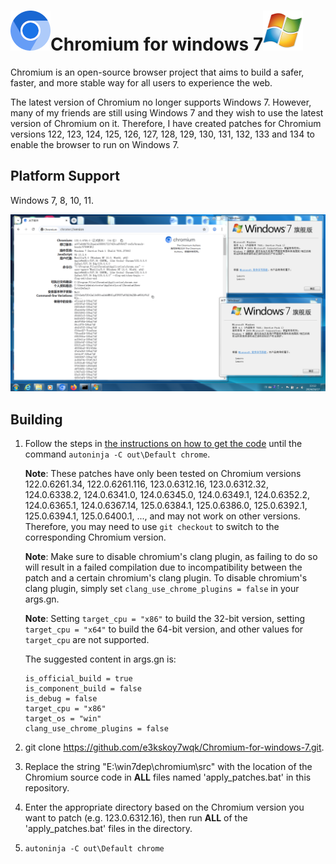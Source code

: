 # ![](imgs/product_logo_64.png)Chromium for windows 7![](imgs/windows.png)

Chromium is an open-source browser project that aims to build a safer, faster, and more stable way for all users to experience the web.

The latest version of Chromium no longer supports Windows 7. However, many of my friends are still using Windows 7 and they wish to use the latest version of Chromium on it. Therefore, I have created patches for Chromium versions 122, 123, 124, 125, 126, 127, 128, 129, 130, 131, 132, 133 and 134 to enable the browser to run on Windows 7.

## Platform Support

Windows 7, 8, 10, 11.

![](imgs/snapshot.png)

## Building

1. Follow the steps in [the instructions on how to get the code](https://chromium.googlesource.com/chromium/src/+/main/docs/windows_build_instructions.md) until the command `autoninja -C out\Default chrome`. 

   **Note**: These patches have only been tested on Chromium versions 122.0.6261.34, 122.0.6261.116, 123.0.6312.16, 123.0.6312.32, 124.0.6338.2, 124.0.6341.0, 124.0.6345.0, 124.0.6349.1, 124.0.6352.2, 124.0.6365.1, 124.0.6367.14, 125.0.6384.1, 125.0.6386.0, 125.0.6392.1, 125.0.6394.1, 125.0.6400.1, ..., and may not work on other versions. Therefore, you may need to use `git checkout` to switch to the corresponding Chromium version.

   **Note**: Make sure to disable chromium's clang plugin, as failing to do so will result in a failed compilation due to incompatibility between the patch and a certain chromium's clang plugin. To disable chromium's clang plugin, simply set `clang_use_chrome_plugins = false` in your args.gn.

   **Note**: Setting `target_cpu = "x86"` to build the 32-bit version, setting `target_cpu = "x64"` to build the 64-bit version, and other values for `target_cpu` are not supported.

   The suggested content in args.gn is:

   ```
   is_official_build = true
   is_component_build = false
   is_debug = false
   target_cpu = "x86"
   target_os = "win"
   clang_use_chrome_plugins = false
   ```

2. git clone https://github.com/e3kskoy7wqk/Chromium-for-windows-7.git.

3. Replace the string "E:\win7dep\chromium\src" with the location of the Chromium source code in **ALL** files named 'apply_patches.bat' in this repository.

4. Enter the appropriate directory based on the Chromium version you want to patch (e.g. 123.0.6312.16), then run **ALL** of the 'apply_patches.bat' files in the directory.

5. `autoninja -C out\Default chrome`
